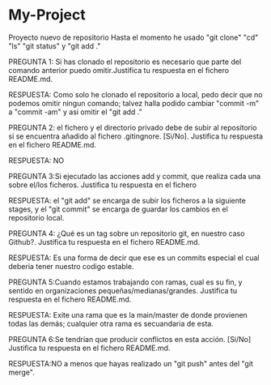 # My-Project
Proyecto nuevo de repositorio
Hasta el momento he usado "git clone" "cd" "ls" "git status" y "git add ."

PREGUNTA 1: Si has clonado el repositorio es necesario que parte del comando anterior puedo omitir.Justifica tu respuesta en el fichero README.md.

RESPUESTA: Como solo he clonado el repositorio a local, pedo decir que no podemos omitir ningun comando; talvez halla podido cambiar "commit -m" a "commit -am" y asi omitir el "git add ."

PREGUNTA 2: el fichero y el directorio privado debe de subir al repositorio si se encuentra añadido al fichero .gitingnore. [Si/No]. Justifica tu respuesta en el fichero README.md.

RESPUESTA: NO

PREGUNTA 3:Si ejecutado las acciones add y commit, que realiza cada una sobre el/los ficheros. Justifica tu respuesta en el fichero 

RESPUESTA: el "git add" se encarga de subir los ficheros a la siguiente stages, y el "git commit" se encarga de guardar los cambios en el repositorio local.

PREGUNTA 4: ¿Qué es un tag sobre un repositorio git, en nuestro caso Github?. Justifica tu respuesta en el fichero README.md.

RESPUESTA: Es una forma de decir que ese es un commits especial el cual deberia tener nuestro codigo estable.

PREGUNTA 5:Cuando estamos trabajando con ramas, cual es su fin, y sentido en organizaciones pequeñas/medianas/grandes. Justifica tu respuesta en el fichero README.md.
 
RESPUESTA: Exite una rama que es la main/master de donde provienen todas las demás; cualquier otra rama es secuandaria de esta.

PREGUNTA 6:Se tendrían que producir conflictos en esta acción. [Si/No] Justifica tu respuesta en el fichero README.md.

RESPUESTA:NO a menos que hayas realizado un "git push" antes del "git merge".
